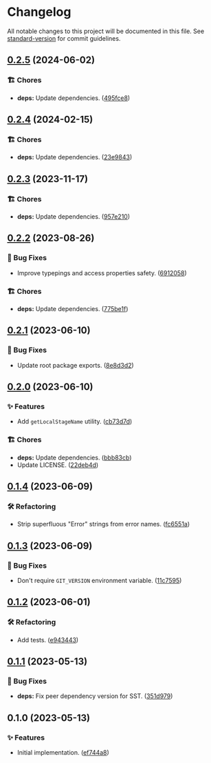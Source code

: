 # Changelog

All notable changes to this project will be documented in this file. See [standard-version](https://github.com/conventional-changelog/standard-version) for commit guidelines.

## [0.2.5](https://github.com/darkobits/serverless-kit/compare/v0.2.4...v0.2.5) (2024-06-02)


### 🏗 Chores

* **deps:** Update dependencies. ([495fce8](https://github.com/darkobits/serverless-kit/commit/495fce8acb4506c94b1e07b124c5e1711122b0ed))

## [0.2.4](https://github.com/darkobits/serverless-kit/compare/v0.2.3...v0.2.4) (2024-02-15)


### 🏗 Chores

* **deps:** Update dependencies. ([23e9843](https://github.com/darkobits/serverless-kit/commit/23e984351f63ab12e2e4780d6c84bdccad4f1372))

## [0.2.3](https://github.com/darkobits/serverless-kit/compare/v0.2.2...v0.2.3) (2023-11-17)


### 🏗 Chores

* **deps:** Update dependencies. ([957e210](https://github.com/darkobits/serverless-kit/commit/957e2100fe8d348e5794221d36c3833a0e011967))

## [0.2.2](https://github.com/darkobits/serverless-kit/compare/v0.2.1...v0.2.2) (2023-08-26)


### 🐞 Bug Fixes

* Improve typepings and access properties safety. ([6912058](https://github.com/darkobits/serverless-kit/commit/6912058e53d7faf629c31c9b7704f612eb2fc77e))


### 🏗 Chores

* **deps:** Update dependencies. ([775be1f](https://github.com/darkobits/serverless-kit/commit/775be1ffb2c5a0c0727821bb905daf38b5b9f6b5))

## [0.2.1](https://github.com/darkobits/serverless-kit/compare/v0.2.0...v0.2.1) (2023-06-10)


### 🐞 Bug Fixes

* Update root package exports. ([8e8d3d2](https://github.com/darkobits/serverless-kit/commit/8e8d3d2ab2c21cb633a8b9948643072096be8d66))

## [0.2.0](https://github.com/darkobits/serverless-kit/compare/v0.1.4...v0.2.0) (2023-06-10)


### ✨ Features

* Add `getLocalStageName` utility. ([cb73d7d](https://github.com/darkobits/serverless-kit/commit/cb73d7de64c346d7bdf78a924428811eb9fb85bd))


### 🏗 Chores

* **deps:** Update dependencies. ([bbb83cb](https://github.com/darkobits/serverless-kit/commit/bbb83cb9f060a873b9deb9a0c47e8c7d4f35dcf5))
* Update LICENSE. ([22deb4d](https://github.com/darkobits/serverless-kit/commit/22deb4dd6b4d1e3b30cfcd6c0baff31eaa34a313))

## [0.1.4](https://github.com/darkobits/serverless-kit/compare/v0.1.3...v0.1.4) (2023-06-09)


### 🛠 Refactoring

* Strip superfluous "Error" strings from error names. ([fc6551a](https://github.com/darkobits/serverless-kit/commit/fc6551a2444e012c4bdc657b95d0219db15853f7))

## [0.1.3](https://github.com/darkobits/serverless-kit/compare/v0.1.2...v0.1.3) (2023-06-09)


### 🐞 Bug Fixes

* Don't require `GIT_VERSION` environment variable. ([11c7595](https://github.com/darkobits/serverless-kit/commit/11c7595a4aec0255fe0120d1ffffaf4296a700a0))

## [0.1.2](https://github.com/darkobits/serverless-kit/compare/v0.1.1...v0.1.2) (2023-06-01)


### 🛠 Refactoring

* Add tests. ([e943443](https://github.com/darkobits/serverless-kit/commit/e94344397df354e9312fc16d056fdae266e3656b))

## [0.1.1](https://github.com/darkobits/serverless-kit/compare/v0.1.0...v0.1.1) (2023-05-13)


### 🐞 Bug Fixes

* **deps:** Fix peer dependency version for SST. ([351d979](https://github.com/darkobits/serverless-kit/commit/351d9790258331828eec99d2270be9bd3231dbdc))

## 0.1.0 (2023-05-13)


### ✨ Features

* Initial implementation. ([ef744a8](https://github.com/darkobits/serverless-kit/commit/ef744a8961cf91a1aed1e3e5942c5ee02ae94c48))
